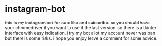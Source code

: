 # instagram-bot
this is my instagram bot for auto like and subscribe.
so you should have your chromedriver if you want to use it the last version.
so there is a tkinter interface with easy indication.
i try my bot a lot my account never was ban but there is some risks.
i hope you enjoy 
leave a comment for some advice.
